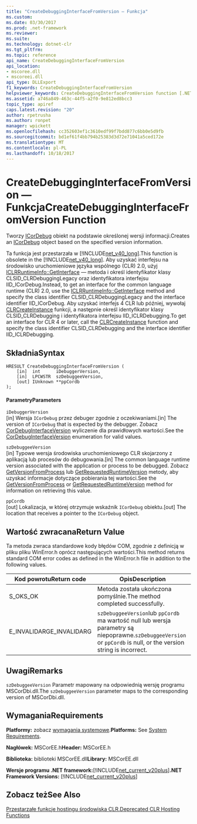```yaml
---
title: "CreateDebuggingInterfaceFromVersion — Funkcja"
ms.custom: 
ms.date: 03/30/2017
ms.prod: .net-framework
ms.reviewer: 
ms.suite: 
ms.technology: dotnet-clr
ms.tgt_pltfrm: 
ms.topic: reference
api_name: CreateDebuggingInterfaceFromVersion
api_location:
- mscoree.dll
- mscoreei.dll
api_type: DLLExport
f1_keywords: CreateDebuggingInterfaceFromVersion
helpviewer_keywords: CreateDebuggingInterfaceFromVersion function [.NET Framework hosting]
ms.assetid: a746a849-463c-44f5-a2f0-9e812ed8bcc3
topic_type: apiref
caps.latest.revision: "20"
author: rpetrusha
ms.author: ronpet
manager: wpickett
ms.openlocfilehash: cc352603ef1c3610edf99f7bdd877c6bb0e5d9fb
ms.sourcegitcommit: bd1ef61f4bb794b25383d3d72e71041a5ced172e
ms.translationtype: MT
ms.contentlocale: pl-PL
ms.lasthandoff: 10/18/2017
---
```

# <a name="createdebugginginterfacefromversion-function"></a><span data-ttu-id="d07e4-102">CreateDebuggingInterfaceFromVersion — Funkcja</span><span class="sxs-lookup"><span data-stu-id="d07e4-102">CreateDebuggingInterfaceFromVersion Function</span></span>
<span data-ttu-id="d07e4-103">Tworzy [ICorDebug](../../../../docs/framework/unmanaged-api/debugging/icordebug-interface.md) obiekt na podstawie określonej wersji informacji.</span><span class="sxs-lookup"><span data-stu-id="d07e4-103">Creates an [ICorDebug](../../../../docs/framework/unmanaged-api/debugging/icordebug-interface.md) object based on the specified version information.</span></span>  
  
 <span data-ttu-id="d07e4-104">Ta funkcja jest przestarzała w [!INCLUDE[net_v40_long](../../../../includes/net-v40-long-md.md)].</span><span class="sxs-lookup"><span data-stu-id="d07e4-104">This function is obsolete in the [!INCLUDE[net_v40_long](../../../../includes/net-v40-long-md.md)].</span></span> <span data-ttu-id="d07e4-105">Aby uzyskać interfejsu na środowisko uruchomieniowe języka wspólnego (CLR) 2.0, użyj [ICLRRuntimeInfo::GetInterface](../../../../docs/framework/unmanaged-api/hosting/iclrruntimeinfo-getinterface-method.md) — metoda i określ identyfikator klasy CLSID_CLRDebuggingLegacy oraz identyfikatora interfejsu IID_ICorDebug.</span><span class="sxs-lookup"><span data-stu-id="d07e4-105">Instead, to get an interface for the common language runtime (CLR) 2.0, use the [ICLRRuntimeInfo::GetInterface](../../../../docs/framework/unmanaged-api/hosting/iclrruntimeinfo-getinterface-method.md) method and specify the class identifier CLSID_CLRDebuggingLegacy and the interface identifier IID_ICorDebug.</span></span> <span data-ttu-id="d07e4-106">Aby uzyskać interfejs 4 CLR lub później, wywołaj [CLRCreateInstance](../../../../docs/framework/unmanaged-api/hosting/clrcreateinstance-function.md) funkcji, a następnie określ identyfikator klasy CLSID_CLRDebugging i identyfikatora interfejsu IID_ICLRDebugging.</span><span class="sxs-lookup"><span data-stu-id="d07e4-106">To get an interface for CLR 4 or later, call the [CLRCreateInstance](../../../../docs/framework/unmanaged-api/hosting/clrcreateinstance-function.md) function and specify the class identifier CLSID_CLRDebugging and the interface identifier IID_ICLRDebugging.</span></span>  
  
## <a name="syntax"></a><span data-ttu-id="d07e4-107">Składnia</span><span class="sxs-lookup"><span data-stu-id="d07e4-107">Syntax</span></span>  
  
```  
HRESULT CreateDebuggingInterfaceFromVersion (  
    [in]  int      iDebuggerVersion,   
    [in]  LPCWSTR  szDebuggeeVersion,   
    [out] IUnknown **ppCordb  
);  
```  
  
#### <a name="parameters"></a><span data-ttu-id="d07e4-108">Parametry</span><span class="sxs-lookup"><span data-stu-id="d07e4-108">Parameters</span></span>  
 `iDebuggerVersion`  
 <span data-ttu-id="d07e4-109">[in] Wersja `ICorDebug` przez debuger zgodnie z oczekiwaniami.</span><span class="sxs-lookup"><span data-stu-id="d07e4-109">[in] The version of `ICorDebug` that is expected by the debugger.</span></span> <span data-ttu-id="d07e4-110">Zobacz [CorDebugInterfaceVersion](../../../../docs/framework/unmanaged-api/debugging/cordebuginterfaceversion-enumeration.md) wyliczenie dla prawidłowych wartości.</span><span class="sxs-lookup"><span data-stu-id="d07e4-110">See the [CorDebugInterfaceVersion](../../../../docs/framework/unmanaged-api/debugging/cordebuginterfaceversion-enumeration.md) enumeration for valid values.</span></span>  
  
 `szDebuggeeVersion`  
 <span data-ttu-id="d07e4-111">[in] Typowe wersja środowiska uruchomieniowego CLR skojarzony z aplikacją lub procesów do debugowania.</span><span class="sxs-lookup"><span data-stu-id="d07e4-111">[in] The common language runtime version associated with the application or process to be debugged.</span></span> <span data-ttu-id="d07e4-112">Zobacz [GetVersionFromProcess](../../../../docs/framework/unmanaged-api/hosting/getversionfromprocess-function.md) lub [GetRequestedRuntimeVersion](../../../../docs/framework/unmanaged-api/hosting/getrequestedruntimeversion-function.md) metody, aby uzyskać informacje dotyczące pobierania tej wartości.</span><span class="sxs-lookup"><span data-stu-id="d07e4-112">See the [GetVersionFromProcess](../../../../docs/framework/unmanaged-api/hosting/getversionfromprocess-function.md) or [GetRequestedRuntimeVersion](../../../../docs/framework/unmanaged-api/hosting/getrequestedruntimeversion-function.md) method for information on retrieving this value.</span></span>  
  
 `ppCordb`  
 <span data-ttu-id="d07e4-113">[out] Lokalizacja, w której otrzymuje wskaźnik `ICorDebug` obiektu.</span><span class="sxs-lookup"><span data-stu-id="d07e4-113">[out] The location that receives a pointer to the `ICorDebug` object.</span></span>  
  
## <a name="return-value"></a><span data-ttu-id="d07e4-114">Wartość zwracana</span><span class="sxs-lookup"><span data-stu-id="d07e4-114">Return Value</span></span>  
 <span data-ttu-id="d07e4-115">Ta metoda zwraca standardowe kody błędów COM, zgodnie z definicją w pliku pliku WinError.h oprócz następujących wartości.</span><span class="sxs-lookup"><span data-stu-id="d07e4-115">This method returns standard COM error codes as defined in the WinError.h file in addition to the following values.</span></span>  
  
|<span data-ttu-id="d07e4-116">Kod powrotu</span><span class="sxs-lookup"><span data-stu-id="d07e4-116">Return code</span></span>|<span data-ttu-id="d07e4-117">Opis</span><span class="sxs-lookup"><span data-stu-id="d07e4-117">Description</span></span>|  
|-----------------|-----------------|  
|<span data-ttu-id="d07e4-118">S_OK</span><span class="sxs-lookup"><span data-stu-id="d07e4-118">S_OK</span></span>|<span data-ttu-id="d07e4-119">Metoda została ukończona pomyślnie.</span><span class="sxs-lookup"><span data-stu-id="d07e4-119">The method completed successfully.</span></span>|  
|<span data-ttu-id="d07e4-120">E_INVALIDARG</span><span class="sxs-lookup"><span data-stu-id="d07e4-120">E_INVALIDARG</span></span>|<span data-ttu-id="d07e4-121">`szDebuggeeVersion`lub `ppCordb` ma wartość null lub wersja parametry są niepoprawne.</span><span class="sxs-lookup"><span data-stu-id="d07e4-121">`szDebuggeeVersion` or `ppCordb` is null, or the version string is incorrect.</span></span>|  
  
## <a name="remarks"></a><span data-ttu-id="d07e4-122">Uwagi</span><span class="sxs-lookup"><span data-stu-id="d07e4-122">Remarks</span></span>  
 <span data-ttu-id="d07e4-123">`szDebuggeeVersion` Parametr mapowany na odpowiednią wersję programu MSCorDbi.dll.</span><span class="sxs-lookup"><span data-stu-id="d07e4-123">The `szDebuggeeVersion` parameter maps to the corresponding version of MSCorDbi.dll.</span></span>  
  
## <a name="requirements"></a><span data-ttu-id="d07e4-124">Wymagania</span><span class="sxs-lookup"><span data-stu-id="d07e4-124">Requirements</span></span>  
 <span data-ttu-id="d07e4-125">**Platformy:** zobacz [wymagania systemowe](../../../../docs/framework/get-started/system-requirements.md).</span><span class="sxs-lookup"><span data-stu-id="d07e4-125">**Platforms:** See [System Requirements](../../../../docs/framework/get-started/system-requirements.md).</span></span>  
  
 <span data-ttu-id="d07e4-126">**Nagłówek:** MSCorEE.h</span><span class="sxs-lookup"><span data-stu-id="d07e4-126">**Header:** MSCorEE.h</span></span>  
  
 <span data-ttu-id="d07e4-127">**Biblioteka:** biblioteki MSCorEE.dll</span><span class="sxs-lookup"><span data-stu-id="d07e4-127">**Library:** MSCorEE.dll</span></span>  
  
 <span data-ttu-id="d07e4-128">**Wersje programu .NET framework:**[!INCLUDE[net_current_v20plus](../../../../includes/net-current-v20plus-md.md)]</span><span class="sxs-lookup"><span data-stu-id="d07e4-128">**.NET Framework Versions:** [!INCLUDE[net_current_v20plus](../../../../includes/net-current-v20plus-md.md)]</span></span>  
  
## <a name="see-also"></a><span data-ttu-id="d07e4-129">Zobacz też</span><span class="sxs-lookup"><span data-stu-id="d07e4-129">See Also</span></span>  
 [<span data-ttu-id="d07e4-130">Przestarzałe funkcje hostingu środowiska CLR.</span><span class="sxs-lookup"><span data-stu-id="d07e4-130">Deprecated CLR Hosting Functions</span></span>](../../../../docs/framework/unmanaged-api/hosting/deprecated-clr-hosting-functions.md)
